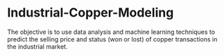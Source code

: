 # Industrial-Copper-Modeling

The objective is to use data analysis and machine learning techniques to predict the selling price and status (won or lost) of copper transactions in the industrial market.
